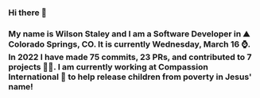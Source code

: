 ### Hi there 👋

### My name is Wilson Staley and I am a Software Developer in ⛰ Colorado Springs, CO.  It is currently Wednesday, March 16 ⌚. In 2022 I have made 75 commits, 23 PRs, and contributed to 7 projects 👨‍💻. I am currently working at Compassion International 🏢 to help release children from poverty in Jesus' name!